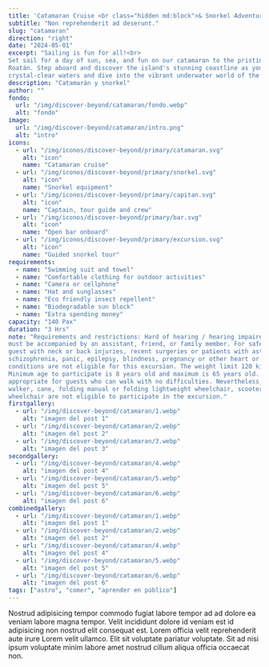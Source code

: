 ```yaml
---
title: 'Catamaran Cruise <br class="hidden md:block">& Snorkel Adventure '
subtitle: "Non reprehenderit ad deserunt."
slug: "catamaran"
direction: "right"
date: "2024-05-01"
excerpt: "Sailing is fun for all!<br>
Set sail for a day of sun, sea, and fun on our catamaran to the pristine shores of
Roatán. Step aboard and discover the island's stunning coastline as you navigate its
crystal-clear waters and dive into the vibrant underwater world of the Caribbean Sea."
description: "Catamarán y snorkel"
author: ""
fondo:
  url: "/img/discover-beyond/catamaran/fondo.webp"
  alt: "fondo"
image:
  url: "/img/discover-beyond/catamaran/intro.png"
  alt: "intro"
icons:
  - url: "/img/iconos/discover-beyond/primary/catamaran.svg"
    alt: "icon"
    name: "Catamaran cruise"
  - url: "/img/iconos/discover-beyond/primary/snorkel.svg"
    alt: "icon"
    name: "Snorkel equipment"
  - url: "/img/iconos/discover-beyond/primary/capitan.svg"
    alt: "icon"
    name: "Captain, tour guide and crew"
  - url: "/img/iconos/discover-beyond/primary/bar.svg"
    alt: "icon"
    name: "Open bar onboard"
  - url: "/img/iconos/discover-beyond/primary/excursion.svg"
    alt: "icon"
    name: "Guided snorkel tour"
requirements:
  - name: "Swimming suit and towel"
  - name: "Comfortable clothing for outdoor activities"
  - name: "Camera or cellphone"
  - name: "Hat and sunglasses"
  - name: "Eco friendly insect repellent"
  - name: "Biodegradable sun block"
  - name: "Extra spending money"
capacity: "140 Pax"
duration: "3 Hrs"
note: "Requirements and restrictions: Hard of hearing / hearing impaired guests
must be accompanied by an assistant, friend, or family member. For safety reasons,
guest with neck or back injuries, recent surgeries or patients with asthma, diabetes
schizophrenia, panic, epilepsy, blindness, pregnancy or other heart or respiratory
conditions are not eligible for this excursion. The weight limit 120 kilos or 264 pounds.
Minimum age to participate is 8 years old and maximum is 65 years old. This tour is
appropriate for guests who can walk with no difficulties. Nevertheless, guests with
walker, cane, folding manual or folding lightweight wheelchair, scooter / electric
wheelchair are not eligible to participate in the excursion."
firstgallery:
  - url: "/img/discover-beyond/catamaran/1.webp"
    alt: "imagen del post 1"
  - url: "/img/discover-beyond/catamaran/2.webp"
    alt: "imagen del post 2"
  - url: "/img/discover-beyond/catamaran/3.webp"
    alt: "imagen del post 3"
secondgallery:
  - url: "/img/discover-beyond/catamaran/4.webp"
    alt: "imagen del post 4"
  - url: "/img/discover-beyond/catamaran/5.webp"
    alt: "imagen del post 5"
  - url: "/img/discover-beyond/catamaran/6.webp"
    alt: "imagen del post 6"
combinedgallery:
  - url: "/img/discover-beyond/catamaran/1.webp"
    alt: "imagen del post 1"
  - url: "/img/discover-beyond/catamaran/2.webp"
    alt: "imagen del post 2"
  - url: "/img/discover-beyond/catamaran/4.webp"
    alt: "imagen del post 4"
  - url: "/img/discover-beyond/catamaran/5.webp"
    alt: "imagen del post 5"
  - url: "/img/discover-beyond/catamaran/6.webp"
    alt: "imagen del post 6"
tags: ["astro", "comer", "aprender en público"]
---
```



Nostrud adipisicing tempor commodo fugiat labore tempor ad ad dolore ea veniam labore magna tempor. Velit incididunt dolore id veniam est id adipisicing non nostrud elit consequat est. Lorem officia velit reprehenderit aute irure Lorem velit ullamco. Elit sit voluptate pariatur voluptate. Sit ad nisi ipsum voluptate minim labore amet nostrud cillum aliqua officia occaecat non.
